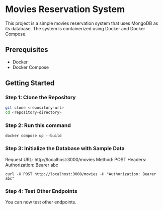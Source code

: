 # Movies Reservation System

This project is a simple movies reservation system that uses MongoDB as its database. The system is containerized using Docker and Docker Compose.

## Prerequisites

- Docker
- Docker Compose

## Getting Started

### Step 1: Clone the Repository

```sh
git clone <repository-url>
cd <repository-directory>
```

### Step 2: Run this command

``` docker compose up --build ```

### Step 3: Initialize the Database with Sample Data

Request
    URL: http://localhost:3000/movies
    Method: POST
    Headers:
    Authorization: Bearer abc

``` curl -X POST http://localhost:3000/movies -H "Authorization: Bearer abc" ```

### Step 4: Test Other Endpoints

You can now test other endpoints.

